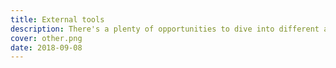 ```yaml
---
title: External tools
description: There's a plenty of opportunities to dive into different aspects of music theory and practice online
cover: other.png
date: 2018-09-08
---
```


<script setup>
import { data } from './tools.data'
</script>

<ToolsList v-if="data" :data="data" />

